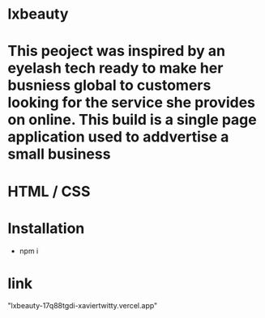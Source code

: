# lxbeauty
# This peoject was inspired by an eyelash tech ready to make her busniess global to customers looking for the service she provides on online. This build is a single page application used to addvertise a small business
# HTML / CSS
# Installation
  - npm i 
# link
  "lxbeauty-17q88tgdi-xaviertwitty.vercel.app"
